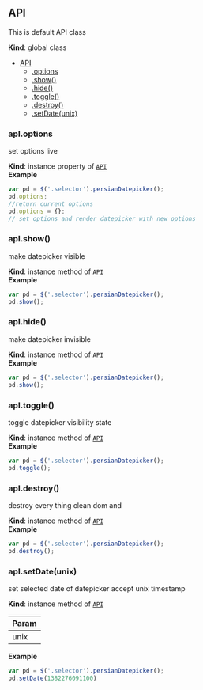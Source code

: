 <a name="API"></a>

## API
This is default API class

**Kind**: global class  

* [API](#API)
    * [.options](#API+options)
    * [.show()](#API+show)
    * [.hide()](#API+hide)
    * [.toggle()](#API+toggle)
    * [.destroy()](#API+destroy)
    * [.setDate(unix)](#API+setDate)

<a name="API+options"></a>

### apI.options
set options live

**Kind**: instance property of [<code>API</code>](#API)  
**Example**  
```js
var pd = $('.selector').persianDatepicker();
pd.options;
//return current options
pd.options = {};
// set options and render datepicker with new options
```
<a name="API+show"></a>

### apI.show()
make datepicker visible

**Kind**: instance method of [<code>API</code>](#API)  
**Example**  
```js
var pd = $('.selector').persianDatepicker();
pd.show();
```
<a name="API+hide"></a>

### apI.hide()
make datepicker invisible

**Kind**: instance method of [<code>API</code>](#API)  
**Example**  
```js
var pd = $('.selector').persianDatepicker();
pd.show();
```
<a name="API+toggle"></a>

### apI.toggle()
toggle datepicker visibility state

**Kind**: instance method of [<code>API</code>](#API)  
**Example**  
```js
var pd = $('.selector').persianDatepicker();
pd.toggle();
```
<a name="API+destroy"></a>

### apI.destroy()
destroy every thing clean dom and

**Kind**: instance method of [<code>API</code>](#API)  
**Example**  
```js
var pd = $('.selector').persianDatepicker();
pd.destroy();
```
<a name="API+setDate"></a>

### apI.setDate(unix)
set selected date of datepicker accept unix timestamp

**Kind**: instance method of [<code>API</code>](#API)  
<table>
  <thead>
    <tr>
      <th>Param</th>
    </tr>
  </thead>
  <tbody>
<tr>
    <td>unix</td>
    </tr>  </tbody>
</table>

**Example**  
```js
var pd = $('.selector').persianDatepicker();
pd.setDate(1382276091100)
```
